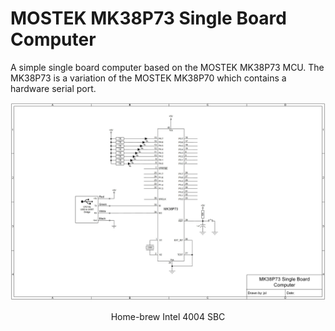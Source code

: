 # MOSTEK MK38P73 Single Board Computer
A simple single board computer based on the MOSTEK MK38P73 MCU. The MK38P73 is a variation of the MOSTEK MK38P70 which contains a hardware serial port.
<p align="center"><img src="/images/MK38P73 SBC.jpg"/>
<p align="center">Home-brew Intel 4004 SBC</p><br>
